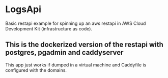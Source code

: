 # LogsApi

Basic restapi example for spinning up an aws restapi in AWS Cloud Development Kit (infrastructure as code).

## This is the dockerized version of the restapi with postgres, pgadmin and caddyserver

This app just works if dumped in a virtual machine and Caddyfile is configured with the domains.

